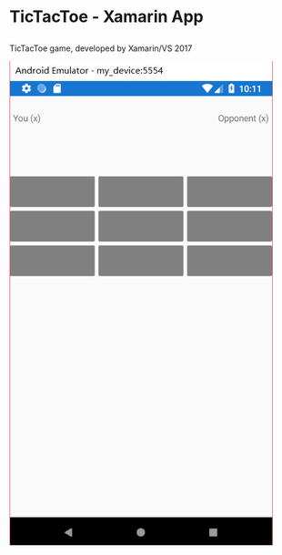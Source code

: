 # **TicTacToe - Xamarin App**
## 
TicTacToe game, developed by Xamarin/VS 2017

![截图1](https://github.com/AlvinDever/TicTacToe/blob/master/ScreenShots/01.png)

